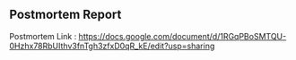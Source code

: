 ## Postmortem Report

Postmortem Link : https://docs.google.com/document/d/1RGqPBoSMTQU-0Hzhx78RbUIthv3fnTgh3zfxD0qR_kE/edit?usp=sharing
